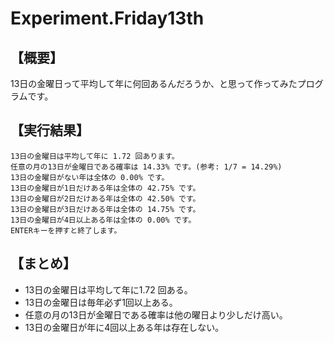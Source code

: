 # Experiment.Friday13th

## 【概要】

13日の金曜日って平均して年に何回あるんだろうか、と思って作ってみたプログラムです。

## 【実行結果】

```
13日の金曜日は平均して年に 1.72 回あります。
任意の月の13日が金曜日である確率は 14.33% です。(参考: 1/7 = 14.29%)
13日の金曜日がない年は全体の 0.00% です。
13日の金曜日が1日だけある年は全体の 42.75% です。
13日の金曜日が2日だけある年は全体の 42.50% です。
13日の金曜日が3日だけある年は全体の 14.75% です。
13日の金曜日が4日以上ある年は全体の 0.00% です。
ENTERキーを押すと終了します。
```

## 【まとめ】

- 13日の金曜日は平均して年に1.72 回ある。
- 13日の金曜日は毎年必ず1回以上ある。
- 任意の月の13日が金曜日である確率は他の曜日より少しだけ高い。
- 13日の金曜日が年に4回以上ある年は存在しない。
